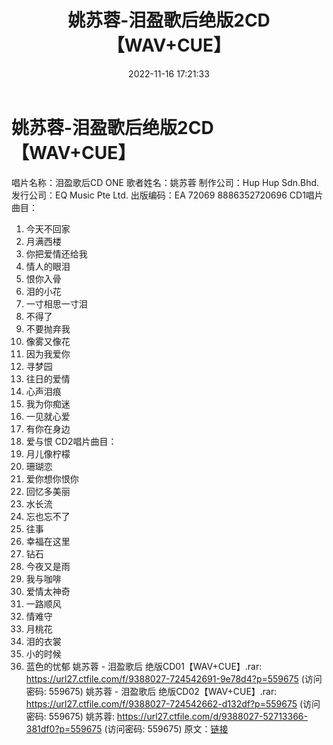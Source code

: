 ﻿---
title: 姚苏蓉-泪盈歌后绝版2CD【WAV+CUE】
date: 2022-11-16 17:21:33
categories: WAV车载音乐、镜像
tags: 华语中文
---
# 姚苏蓉-泪盈歌后绝版2CD【WAV+CUE】

唱片名称：泪盈歌后CD ONE
歌者姓名：姚苏蓉
制作公司：Hup Hup Sdn.Bhd.
发行公司：EQ Music Pte Ltd.
出版编码：EA 72069 8886352720696
CD1唱片曲目：
01. 今天不回家
02. 月满西楼
03. 你把爱情还给我
04. 情人的眼泪
05. 恨你入骨
06. 泪的小花
07. 一寸相思一寸泪
08. 不得了
09. 不要抛弃我
10. 像雾又像花
11. 因为我爱你
12. 寻梦园
13. 往日的爱情
14. 心声泪痕
15. 我为你痴迷
16. 一见就心爱
17. 有你在身边
18. 爱与恨
CD2唱片曲目：
01. 月儿像柠檬
02. 珊瑚恋
03. 爱你想你恨你
04. 回忆多美丽
05. 水长流
06. 忘也忘不了
07. 往事
08. 幸福在这里
09. 钻石
10. 今夜又是雨
11. 我与咖啡
12. 爱情太神奇
13. 一路顺风
14. 情难守
15. 月桃花
16. 泪的衣裳
17. 小的时候
18. 蓝色的忧郁
姚苏蓉 - 泪盈歌后 绝版CD01【WAV+CUE】.rar: https://url27.ctfile.com/f/9388027-724542691-9e78d4?p=559675
(访问密码: 559675)
姚苏蓉 - 泪盈歌后 绝版CD02【WAV+CUE】.rar: https://url27.ctfile.com/f/9388027-724542662-d132df?p=559675
(访问密码: 559675)
姚苏蓉: https://url27.ctfile.com/d/9388027-52713366-381df0?p=559675
(访问密码: 559675)
原文：[链接](https://blog.sina.com.cn/s/blog_1647c7e760103109o.html)